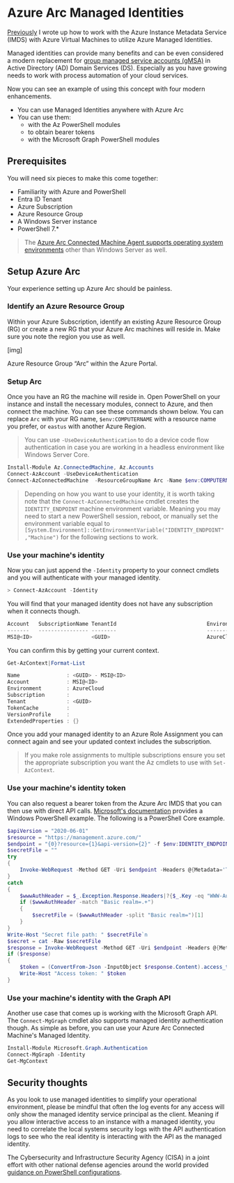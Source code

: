 # Azure Arc Managed Identities

[Previously](https://snozzberries.github.io/2022/05/15/AzureManagedIdentityPowerShell.html) I wrote up how to work with the Azure Instance Metadata Service (IMDS) with Azure Virtual Machines to utilize Azure Managed Identities.

Managed identities can provide many benefits and can be even considered a modern replacement for [group managed service accounts (gMSA)](https://learn.microsoft.com/en-us/windows-server/security/group-managed-service-accounts/group-managed-service-accounts-overview) in Active Directory (AD) Domain Services (DS). Especially as you have growing needs to work with process automation of your cloud services.

Now you can see an example of using this concept with four modern enhancements.

* You can use Managed Identities anywhere with Azure Arc
* You can use them:
  * with the Az PowerShell modules
  * to obtain bearer tokens
  * with the Microsoft Graph PowerShell modules

## Prerequisites

You will need six pieces to make this come together:

* Familiarity with Azure and PowerShell
* Entra ID Tenant
* Azure Subscription
* Azure Resource Group
* A Windows Server instance
* PowerShell 7.*

> The [Azure Arc Connected Machine Agent supports operating system environments](https://learn.microsoft.com/en-us/azure/azure-arc/servers/prerequisites#supported-operating-systems) other than Windows Server as well.

## Setup Azure Arc

Your experience setting up Azure Arc should be painless.

### Identify an Azure Resource Group

Within your Azure Subscription, identify an existing Azure Resource Group (RG) or create a new RG that your Azure Arc machines will reside in. Make sure you note the region you use as well.

[img]

Azure Resource Group “Arc” within the Azure Portal.

### Setup Arc

Once you have an RG the machine will reside in. Open PowerShell on your instance and install the necessary modules, connect to Azure, and then connect the machine. You can see these commands shown below. You can replace `Arc` with your RG name, `$env:COMPUTERNAME` with a resource name you prefer, or `eastus` with another Azure Region.

> You can use `-UseDeviceAuthentication` to do a device code flow authentication in case you are working in a headless environment like Windows Server Core.

```powershell
Install-Module Az.ConnectedMachine, Az.Accounts
Connect-AzAccount -UseDeviceAuthentication
Connect-AzConnectedMachine  -ResourceGroupName Arc -Name $env:COMPUTERNAME -Location eastus
```

> Depending on how you want to use your identity, it is worth taking note that the `Connect-AzConnectedMachine` cmdlet creates the `IDENTITY_ENDPOINT` machine environment variable. Meaning you may need to start a new PowerShell session, reboot, or manually set the environment variable equal to `[System.Environment]::GetEnvironmentVariable("IDENTITY_ENDPOINT","Machine")` for the following sections to work.

### Use your machine's identity

Now you can just append the `-Identity` property to your connect cmdlets and you will authenticate with your managed identity.

```powershell
> Connect-AzAccount -Identity
```

You will find that your managed identity does not have any subscription when it connects though.

```powershell
Account   SubscriptionName TenantId                             Environment
-------   ---------------- --------                             -----------
MSI@<ID>                   <GUID>                               AzureCloud
```

You can confirm this by getting your current context.

```powershell
Get-AzContext|Format-List
```

```powershell
Name               : <GUID> - MSI@<ID>
Account            : MSI@<ID>
Environment        : AzureCloud
Subscription       :
Tenant             : <GUID>
TokenCache         :
VersionProfile     :
ExtendedProperties : {}
```

Once you add your managed identity to an Azure Role Assignment you can connect again and see your updated context includes the subscription.

> If you make role assignments to multiple subscriptions ensure you set the appropriate subscription you want the Az cmdlets to use with `Set-AzContext`.

### Use your machine's identity token

You can also request a bearer token from the Azure Arc IMDS that you can then use with direct API calls. [Microsoft's documentation](https://learn.microsoft.com/en-us/azure/azure-arc/servers/managed-identity-authentication#acquiring-an-access-token-using-rest-api) provides a Windows PowerShell example. The following is a PowerShell Core example.

```powershell
$apiVersion = "2020-06-01"
$resource = "https://management.azure.com/"
$endpoint = "{0}?resource={1}&api-version={2}" -f $env:IDENTITY_ENDPOINT,$resource,$apiVersion
$secretFile = ""
try
{
    Invoke-WebRequest -Method GET -Uri $endpoint -Headers @{Metadata='True'} -UseBasicParsing
}
catch
{
    $wwwAuthHeader = $_.Exception.Response.Headers|?{$_.Key -eq "WWW-Authenticate"}|% value
    if ($wwwAuthHeader -match "Basic realm=.+")
    {
        $secretFile = ($wwwAuthHeader -split "Basic realm=")[1]
    }
}
Write-Host "Secret file path: " $secretFile`n
$secret = cat -Raw $secretFile
$response = Invoke-WebRequest -Method GET -Uri $endpoint -Headers @{Metadata='True'; Authorization="Basic $secret"} -UseBasicParsing
if ($response)
{
    $token = (ConvertFrom-Json -InputObject $response.Content).access_token
    Write-Host "Access token: " $token
}
```

### Use your machine's identity with the Graph API

Another use case that comes up is working with the Microsoft Graph API. The `Connect-MgGraph` cmdlet also supports managed identity authentication though. As simple as before, you can use your Azure Arc Connected Machine's Managed Identity.

```powershell
Install-Module Microsoft.Graph.Authentication
Connect-MgGraph -Identity
Get-MgContext
```

## Security thoughts

As you look to use managed identities to simplify your operational environment, please be mindful that often the log events for any access will only show the managed identity service principal as the client. Meaning if you allow interactive access to an instance with a managed identity, you need to correlate the local systems security logs with the API authentication logs to see who the real identity is interacting with the API as the managed identity.

The Cybersecurity and Infrastructure Security Agency (CISA) in a joint effort with other national defense agencies around the world provided [guidance on PowerShell configurations](https://www.cisa.gov/news-events/alerts/2022/06/22/keeping-powershell-measures-use-and-embrace).
